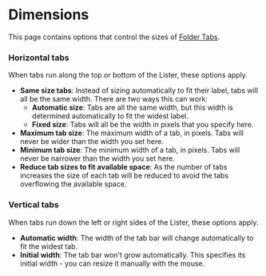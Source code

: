 # Dimensions

This page contains options that control the sizes of [Folder Tabs](/Manual/basic_concepts/the_lister/tabs/README.md).

### Horizontal tabs

When tabs run along the top or bottom of the Lister, these options apply.

- **Same size tabs**: Instead of sizing automatically to fit their label, tabs will all be the same width. There are two ways this can work:         
  - **Automatic size**: Tabs are all the same width, but this width is determined automatically to fit the widest label.
  - **Fixed size**: Tabs will all be the width in pixels that you specify here.
- **Maximum tab size**: The maximum width of a tab, in pixels. Tabs will never be wider than the width you set here.
- **Minimum tab size**: The minimum width of a tab, in pixels. Tabs will never be narrower than the width you set here.
- **Reduce tab sizes to fit available space**: As the number of tabs increases the size of each tab will be reduced to avoid the tabs overflowing the available space.

### Vertical tabs

When tabs run down the left or right sides of the Lister, these options apply.

- **Automatic width**: The width of the tab bar will change automatically to fit the widest tab.
- **Initial width**: The tab bar won't grow automatically. This specifies its initial width - you can resize it manually with the mouse.

